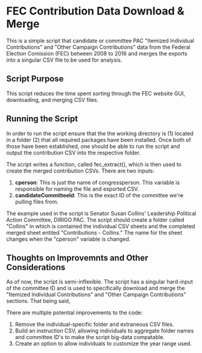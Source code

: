 # FEC Contribution Data Download & Merge
This is a simple script that candidate or committee PAC "Itemized Individual Contributions" and "Other Campaign Contributions" data from the Federal Election Comission (FEC) between 2008 to 2016 and merges the exports into a singular CSV file to be used for analysis. 

## Script Purpose
This script reduces the time spent sorting through the FEC website GUI, downloading, and merging CSV files. 

## Running the Script
In order to run the script ensure that the the working directory is (1) located in a folder (2) that all required packages have been installed. Once both of those have been established, one should be able to run the script and output the contribution CSV into the respective folder. 

The script writes a function, called fec_extract(), which is then used to create the merged contribution CSVs. There are two inputs:

1. **cperson**: This is just the name of congressperson. This variable is responsible for naming the file and exported CSV.
2. **candidateCommitteeId**: This is the exact ID of the committee we're pulling files from. 

The example used in the script is Senator Susan Collins' Leadership Political Action Committee, DIRIGO PAC. The script should create a folder called "Collins" in which is contained the individual CSV sheets and the completed merged sheet entited "Contributions - Collins." The name for the sheet changes when the "cperson" variable is changed.

## Thoughts on Improvemnts and Other Considerations

As of now, the script is semi-inflexible. The script has a singular hard-input of the committee ID and is used to specifically download and merge the "Itemized Individual Contributions" and "Other Campaign Contributions" sections. That being said,  

There are multiple potential improvements to the code:
1. Remove the individual-specific folder and extraneous CSV files. 
2. Build an instruction CSV, allowing individuals to aggregate folder names and committee ID's to make the script big-data compatable. 
3. Create an option to allow individuals to customize the year range used.
